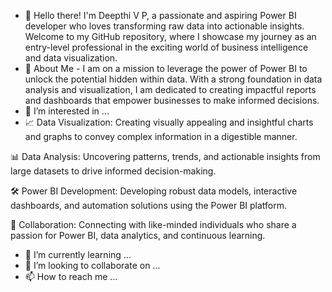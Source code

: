- 👋 Hello there! I'm Deepthi V P, a passionate and aspiring Power BI developer who loves transforming raw data into actionable insights. Welcome to my GitHub repository, where I showcase my journey as an entry-level professional in the exciting world of business intelligence and data visualization.
- 🚀 About Me - I am on a mission to leverage the power of Power BI to unlock the potential hidden within data. With a strong foundation in data analysis and visualization, I am dedicated to creating impactful reports and dashboards that empower businesses to make informed decisions.
- 👀 I’m interested in ...
- 📈 Data Visualization: Creating visually appealing and insightful charts and graphs to convey complex information in a digestible manner.

📊 Data Analysis: Uncovering patterns, trends, and actionable insights from large datasets to drive informed decision-making.

🛠️ Power BI Development: Developing robust data models, interactive dashboards, and automation solutions using the Power BI platform.

🤝 Collaboration: Connecting with like-minded individuals who share a passion for Power BI, data analytics, and continuous learning.
- 🌱 I’m currently learning ...
- 💞️ I’m looking to collaborate on ...
- 📫 How to reach me ...

<!---
deepthivp/deepthivp is a ✨ special ✨ repository because its `README.md` (this file) appears on your GitHub profile.
You can click the Preview link to take a look at your changes.
--->
